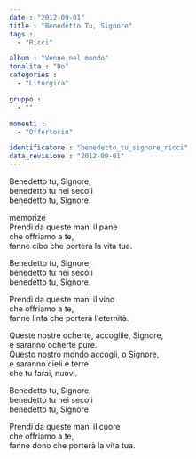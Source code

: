 ```yaml
---
date : "2012-09-01"
title : "Benedetto Tu, Signore"
tags : 
  - "Ricci"

album : "Venne nel mondo"
tonalita : "Do"
categories : 
  - "Liturgica"

gruppo : 
  - ""

momenti : 
  - "Offertorio"

identificatore : "benedetto_tu_signore_ricci"
data_revisione : "2012-09-01"
---
```

  
  
  
  
  
  
  
  
  
Benedetto tu, Signore,   
benedetto tu nei secoli   
benedetto tu, Signore.   
  
  
memorize  
Prendi da queste mani il pane  
che offriamo a te,  
fanne cibo che porterà la vita tua.   
  
  
Benedetto tu, Signore,    
benedetto tu nei secoli   
benedetto tu, Signore.   
  
  
Prendi da queste mani il vino  
che offriamo a te,  
fanne linfa che porterà l'eternità.   
  
  
Queste nostre ocherte, accoglile, Signore,   
e saranno ocherte pure.    
Questo nostro mondo accogli, o Signore,   
e saranno cieli e terre   
che tu farai, nuovi.   
  
  
Benedetto tu, Signore,    
benedetto tu nei secoli   
benedetto tu, Signore.   
  
  
Prendi da queste mani il cuore  
che offriamo a te,  
fanne dono che porterà la vita tua.   
  
  
  
  
